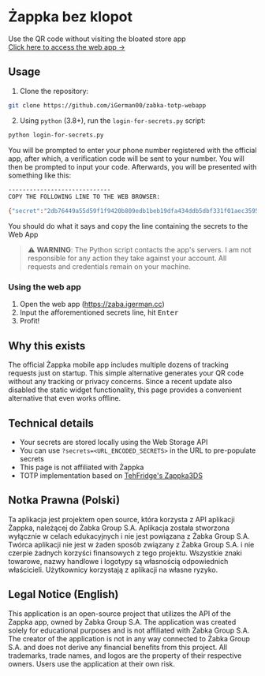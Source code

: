 # Żappka bez klopot

Use the QR code without visiting the bloated store app  
[Click here to access the web app →](https://zaba.igerman.cc)

## Usage
1. Clone the repository:
```sh
git clone https://github.com/iGerman00/zabka-totp-webapp
```
2. Using `python` (3.8+), run the `login-for-secrets.py` script:
```sh
python login-for-secrets.py
```
You will be prompted to enter your phone number registered with the official app, after which, a verification code will be sent to your number. You will then be prompted to input your code.
Afterwards, you will be presented with something like this:

```sh
-----------------------------
COPY THE FOLLOWING LINE TO THE WEB BROWSER:

{"secret":"2db76449a55d59f1f9420b809edb1beb19dfa434ddb5dbf331f01aec35956e35","ployId":"123456789012"}
```
You should do what it says and copy the line containing the secrets to the Web App

> ⚠️ **WARNING**: The Python script contacts the app's servers. I am not responsible for any action they take against your account. All requests and credentials remain on your machine.

### Using the web app
1. Open the web app (https://zaba.igerman.cc)
2. Input the afforementioned secrets line, hit <kbd>Enter</kbd>
3. Profit!

## Why this exists
The official Żappka mobile app includes multiple dozens of tracking requests just on startup. This simple alternative generates your QR code without any tracking or privacy concerns.
Since a recent update also disabled the static widget functionality, this page provides a convenient alternative that even works offline.

## Technical details
* Your secrets are stored locally using the Web Storage API
* You can use `?secrets=<URL_ENCODED_SECRETS>` in the URL to pre-populate secrets
* This page is not affiliated with Żappka
* TOTP implementation based on [TehFridge's Zappka3DS](https://github.com/TehFridge/Zappka3DS)

## Notka Prawna (Polski)
Ta aplikacja jest projektem open source, która korzysta z API aplikacji Żappka, należącej do Żabka Group S.A. Aplikacja została stworzona wyłącznie w celach edukacyjnych i nie jest powiązana z Żabka Group S.A. Twórca aplikacji nie jest w żaden sposób związany z Żabka Group S.A. i nie czerpie żadnych korzyści finansowych z tego projektu. Wszystkie znaki towarowe, nazwy handlowe i logotypy są własnością odpowiednich właścicieli. Użytkownicy korzystają z aplikacji na własne ryzyko.

## Legal Notice (English)
This application is an open-source project that utilizes the API of the Żappka app, owned by Żabka Group S.A. The application was created solely for educational purposes and is not affiliated with Żabka Group S.A. The creator of the application is not in any way connected to Żabka Group S.A. and does not derive any financial benefits from this project. All trademarks, trade names, and logos are the property of their respective owners. Users use the application at their own risk.
